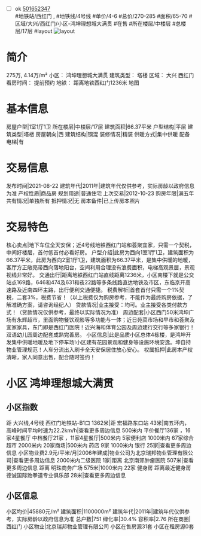 - [ ] ok [501652347](https://bj.5i5j.com/ershoufang/501652347.html)  
 #地铁站/西红门 ,  #地铁线/4号线
#单价/4-6 #总价/270-285 #面积/65-70   #区域/大兴/西红门/小区-鸿坤理想城大满贯 #在售 #所在楼层/中楼层 #总楼层/17层 #layout 
![layout](http://image2a.5i5j.com/bdir/layout/7bbc7b0afa4b4af99545c465dca393f2.jpg_P5.jpg) 
# 简介 
 275万,  4.14万/m² 
小区： 鸿坤理想城大满贯
建筑类型： 塔楼
区域： 大兴 西红门
看房时间： 提前预约
地铁： 距离地铁西红门1236米 地图
# 基本信息 
 房屋户型|1室1厅1卫
所在楼层|中楼层/17层
建筑面积|66.37平米
户型结构|平层
建筑类型|塔楼
房屋朝向|西
建筑结构|钢混
装修情况|精装
供暖方式|集中供暖
配备电梯|有
# 交易信息 
 发布时间|2021-08-22
建筑年代|2011年|建筑年代仅供参考，实际房龄以政府信息为准
产权性质|商品房
规划用途|普通住宅
上次交易|2012-10-23
购房年限|满五年
共有情况|单独所有
抵押情况|无
房本备件|已上传房本照片
# 交易特色 
 核心卖点|地下车位全天安保；近4号线地铁西红门站和荟聚宜家，只需一个契税，中间好楼层，首付低首付必看好房。
户型介绍|此房为西向1室1厅1卫，建筑面积为66.37平米，此房为西向2室1厅1卫，建筑面积为66.37平米，是集中供暖的地暖，客厅方正敞亮带西向落地阳台，空间利用合理没有浪费面积，电梯高观景层，景观视线非常好。
交通出行|距离地铁西红门站直线距离1236米，小区南楼下就是公交站点169路，646和474及631和夜22路等多条线路直达地铁及市区，东临京开高速路及近南四环主路，出行便利交通便捷。
税费解析|首套首付只需一个1%契税，二套3%，税费节省！（以上税费仅为购房参考，不能作为最终购房依据，了解准确方案，请咨询经纪人）
贷款情况|业主接受：均可。业主接受各类付款方式！（贷款情况仅供参考，最终以实际情况为准）
周边配套|小区西门50米鸿坤广场有永辉超市，里面购物餐饮观影等多功能与一体；近日苑菜市场和早市和荟聚及宜家家具，东门即是西红门医院！近兴海和体育公园及周边建行交行等多家银行！双语幼儿园周边配套成熟完善房。
小区信息|此是品质小区总体4栋楼，是鸿坤开发集中供暖地暖及地下停车场!小区建有花园景观和健身等设施环境安逸。坤自持物业管理规范！人车分流出入刷卡全天安保居住放心安心。
权属抵押|此房本产权清晰，家人同意出售，配合随时签约！
# 小区 鸿坤理想城大满贯
## 小区指数 
 距 大兴线,4号线 西红门地铁站-B1口 1362米|距 宏福路东口站 43米|南五环内， 高峰时间平均时速为22.2km/h|查看更多周边信息
500米内 平价餐厅136家 ，16家4星餐厅
中档餐厅21家 ，11家4星餐厅|500米内 5家便利店
1000米内 67家综合超市
2000米内 20家商场|500米内 药店 9家
1000米内 银行 25家|查看更多周边信息
小区物业费2.9元/平米/月|2006年建成|物业公司为北京瑞邦物业管理有限公司|查看更多周边信息
2000米内二级医院 1家|距离 北京南郊肿瘤医院  507米|查看更多周边信息
距离 明珠商务广场 575米|1000米内 22家 健身房
距离最近健身房德诚国际跆拳道专业俱乐部 28米|查看更多周边信息
## 小区信息 
 小区均价|45880元/m²
建筑面积|1100000m²
建筑年代|2011年|建筑年代仅供参考，实际房龄以政府信息为准
总户数|751
绿化率|30.4%
容积率|2.76
所在商圈|西红门
小区物业|北京瑞邦物业管理有限公司
小区在售房源31套
小区在租房源0套
